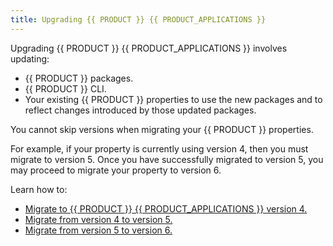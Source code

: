 ```yaml
---
title: Upgrading {{ PRODUCT }} {{ PRODUCT_APPLICATIONS }}
---
```


Upgrading {{ PRODUCT }} {{ PRODUCT_APPLICATIONS }} involves updating:
-   {{ PRODUCT }} packages.
-   {{ PRODUCT }} CLI.
-   Your existing {{ PRODUCT }} properties to use the new packages and to reflect changes introduced by those updated packages.

<Callout type="important">

  You cannot skip versions when migrating your {{ PRODUCT }} properties. 

  For example, if your property is currently using version 4, then you must migrate to version 5. Once you have successfully  migrated to version 5, you may proceed to migrate your property to version 6.

</Callout>

Learn how to:
-   [Migrate to {{ PRODUCT }} {{ PRODUCT_APPLICATIONS }} version 4.](/guides/upgrading/layer0_migration)
-   [Migrate from version 4 to version 5.](/guides/upgrading/v5_migration)
-   [Migrate from version 5 to version 6.](/guides/upgrading/v6_migration)
